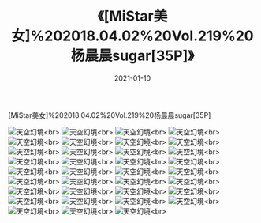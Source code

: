 ﻿---
layout: post
title: 《[MiStar美女]%202018.04.02%20Vol.219%20杨晨晨sugar[35P]》
date: 2021-01-10
img: http://photo.orgx.cf/性感/2021/[MiStar美女]%202018.04.02%20Vol.219%20杨晨晨sugar[35P]/000.jpg
tags: [美女,性感,泳衣]
---

[MiStar美女]%202018.04.02%20Vol.219%20杨晨晨sugar[35P]



![天空幻境](http://photo.orgx.cf/性感/2021/[MiStar美女]%202018.04.02%20Vol.219%20杨晨晨sugar[35P]/001.jpg''天空幻境'')<br>
![天空幻境](http://photo.orgx.cf/性感/2021/[MiStar美女]%202018.04.02%20Vol.219%20杨晨晨sugar[35P]/002.jpg''天空幻境'')<br>
![天空幻境](http://photo.orgx.cf/性感/2021/[MiStar美女]%202018.04.02%20Vol.219%20杨晨晨sugar[35P]/003.jpg''天空幻境'')<br>
![天空幻境](http://photo.orgx.cf/性感/2021/[MiStar美女]%202018.04.02%20Vol.219%20杨晨晨sugar[35P]/004.jpg''天空幻境'')<br>
![天空幻境](http://photo.orgx.cf/性感/2021/[MiStar美女]%202018.04.02%20Vol.219%20杨晨晨sugar[35P]/005.jpg''天空幻境'')<br>
![天空幻境](http://photo.orgx.cf/性感/2021/[MiStar美女]%202018.04.02%20Vol.219%20杨晨晨sugar[35P]/006.jpg''天空幻境'')<br>
![天空幻境](http://photo.orgx.cf/性感/2021/[MiStar美女]%202018.04.02%20Vol.219%20杨晨晨sugar[35P]/007.jpg''天空幻境'')<br>
![天空幻境](http://photo.orgx.cf/性感/2021/[MiStar美女]%202018.04.02%20Vol.219%20杨晨晨sugar[35P]/008.jpg''天空幻境'')<br>
![天空幻境](http://photo.orgx.cf/性感/2021/[MiStar美女]%202018.04.02%20Vol.219%20杨晨晨sugar[35P]/009.jpg''天空幻境'')<br>
![天空幻境](http://photo.orgx.cf/性感/2021/[MiStar美女]%202018.04.02%20Vol.219%20杨晨晨sugar[35P]/010.jpg''天空幻境'')<br>
![天空幻境](http://photo.orgx.cf/性感/2021/[MiStar美女]%202018.04.02%20Vol.219%20杨晨晨sugar[35P]/011.jpg''天空幻境'')<br>
![天空幻境](http://photo.orgx.cf/性感/2021/[MiStar美女]%202018.04.02%20Vol.219%20杨晨晨sugar[35P]/012.jpg''天空幻境'')<br>
![天空幻境](http://photo.orgx.cf/性感/2021/[MiStar美女]%202018.04.02%20Vol.219%20杨晨晨sugar[35P]/013.jpg''天空幻境'')<br>
![天空幻境](http://photo.orgx.cf/性感/2021/[MiStar美女]%202018.04.02%20Vol.219%20杨晨晨sugar[35P]/014.jpg''天空幻境'')<br>
![天空幻境](http://photo.orgx.cf/性感/2021/[MiStar美女]%202018.04.02%20Vol.219%20杨晨晨sugar[35P]/015.jpg''天空幻境'')<br>
![天空幻境](http://photo.orgx.cf/性感/2021/[MiStar美女]%202018.04.02%20Vol.219%20杨晨晨sugar[35P]/016.jpg''天空幻境'')<br>
![天空幻境](http://photo.orgx.cf/性感/2021/[MiStar美女]%202018.04.02%20Vol.219%20杨晨晨sugar[35P]/017.jpg''天空幻境'')<br>
![天空幻境](http://photo.orgx.cf/性感/2021/[MiStar美女]%202018.04.02%20Vol.219%20杨晨晨sugar[35P]/018.jpg''天空幻境'')<br>
![天空幻境](http://photo.orgx.cf/性感/2021/[MiStar美女]%202018.04.02%20Vol.219%20杨晨晨sugar[35P]/019.jpg''天空幻境'')<br>
![天空幻境](http://photo.orgx.cf/性感/2021/[MiStar美女]%202018.04.02%20Vol.219%20杨晨晨sugar[35P]/020.jpg''天空幻境'')<br>
![天空幻境](http://photo.orgx.cf/性感/2021/[MiStar美女]%202018.04.02%20Vol.219%20杨晨晨sugar[35P]/021.jpg''天空幻境'')<br>
![天空幻境](http://photo.orgx.cf/性感/2021/[MiStar美女]%202018.04.02%20Vol.219%20杨晨晨sugar[35P]/022.jpg''天空幻境'')<br>
![天空幻境](http://photo.orgx.cf/性感/2021/[MiStar美女]%202018.04.02%20Vol.219%20杨晨晨sugar[35P]/023.jpg''天空幻境'')<br>
![天空幻境](http://photo.orgx.cf/性感/2021/[MiStar美女]%202018.04.02%20Vol.219%20杨晨晨sugar[35P]/024.jpg''天空幻境'')<br>
![天空幻境](http://photo.orgx.cf/性感/2021/[MiStar美女]%202018.04.02%20Vol.219%20杨晨晨sugar[35P]/025.jpg''天空幻境'')<br>
![天空幻境](http://photo.orgx.cf/性感/2021/[MiStar美女]%202018.04.02%20Vol.219%20杨晨晨sugar[35P]/026.jpg''天空幻境'')<br>
![天空幻境](http://photo.orgx.cf/性感/2021/[MiStar美女]%202018.04.02%20Vol.219%20杨晨晨sugar[35P]/027.jpg''天空幻境'')<br>
![天空幻境](http://photo.orgx.cf/性感/2021/[MiStar美女]%202018.04.02%20Vol.219%20杨晨晨sugar[35P]/028.jpg''天空幻境'')<br>
![天空幻境](http://photo.orgx.cf/性感/2021/[MiStar美女]%202018.04.02%20Vol.219%20杨晨晨sugar[35P]/029.jpg''天空幻境'')<br>
![天空幻境](http://photo.orgx.cf/性感/2021/[MiStar美女]%202018.04.02%20Vol.219%20杨晨晨sugar[35P]/030.jpg''天空幻境'')<br>
![天空幻境](http://photo.orgx.cf/性感/2021/[MiStar美女]%202018.04.02%20Vol.219%20杨晨晨sugar[35P]/031.jpg''天空幻境'')<br>
![天空幻境](http://photo.orgx.cf/性感/2021/[MiStar美女]%202018.04.02%20Vol.219%20杨晨晨sugar[35P]/032.jpg''天空幻境'')<br>
![天空幻境](http://photo.orgx.cf/性感/2021/[MiStar美女]%202018.04.02%20Vol.219%20杨晨晨sugar[35P]/033.jpg''天空幻境'')<br>
![天空幻境](http://photo.orgx.cf/性感/2021/[MiStar美女]%202018.04.02%20Vol.219%20杨晨晨sugar[35P]/034.jpg''天空幻境'')<br>
![天空幻境](http://photo.orgx.cf/性感/2021/[MiStar美女]%202018.04.02%20Vol.219%20杨晨晨sugar[35P]/035.jpg''天空幻境'')<br>